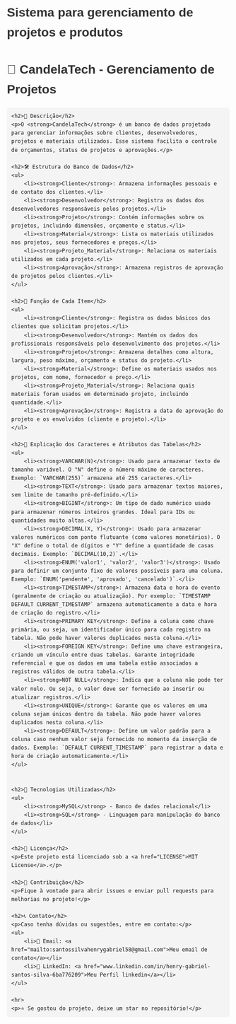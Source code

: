 # Sistema para gerenciamento de projetos e produtos

<!DOCTYPE html>
<html lang="pt-BR">
<head>
    <meta charset="UTF-8">
    <meta name="viewport" content="width=device-width, initial-scale=1.0">
    <title>README - CandelaTech</title>
    <style>
        body { font-family: Arial, sans-serif; line-height: 1.6; margin: 20px; }
        h1, h2, h3 { color: #333; }
        ul { list-style-type: square; }
        pre { background: #f4f4f4; padding: 10px; border-radius: 5px; }
        code { font-family: monospace; }
    </style>
</head>
<body>
    <h1>📌 CandelaTech - Gerenciamento de Projetos</h1>
    
    <h2>📖 Descrição</h2>
    <p>O <strong>CandelaTech</strong> é um banco de dados projetado para gerenciar informações sobre clientes, desenvolvedores, projetos e materiais utilizados. Esse sistema facilita o controle de orçamentos, status de projetos e aprovações.</p>
    
    <h2>🛠️ Estrutura do Banco de Dados</h2>
    <ul>
        <li><strong>Cliente</strong>: Armazena informações pessoais e de contato dos clientes.</li>
        <li><strong>Desenvolvedor</strong>: Registra os dados dos desenvolvedores responsáveis pelos projetos.</li>
        <li><strong>Projeto</strong>: Contém informações sobre os projetos, incluindo dimensões, orçamento e status.</li>
        <li><strong>Material</strong>: Lista os materiais utilizados nos projetos, seus fornecedores e preços.</li>
        <li><strong>Projeto_Material</strong>: Relaciona os materiais utilizados em cada projeto.</li>
        <li><strong>Aprovação</strong>: Armazena registros de aprovação de projetos pelos clientes.</li>
    </ul>
    
    <h2>📄 Função de Cada Item</h2>
    <ul>
        <li><strong>Cliente</strong>: Registra os dados básicos dos clientes que solicitam projetos.</li>
        <li><strong>Desenvolvedor</strong>: Mantém os dados dos profissionais responsáveis pelo desenvolvimento dos projetos.</li>
        <li><strong>Projeto</strong>: Armazena detalhes como altura, largura, peso máximo, orçamento e status do projeto.</li>
        <li><strong>Material</strong>: Define os materiais usados nos projetos, com nome, fornecedor e preço.</li>
        <li><strong>Projeto_Material</strong>: Relaciona quais materiais foram usados em determinado projeto, incluindo quantidade.</li>
        <li><strong>Aprovação</strong>: Registra a data de aprovação do projeto e os envolvidos (cliente e projeto).</li>
    </ul>
    
    <h2>📄 Explicação dos Caracteres e Atributos das Tabelas</h2>
    <ul>
        <li><strong>VARCHAR(N)</strong>: Usado para armazenar texto de tamanho variável. O "N" define o número máximo de caracteres. Exemplo: `VARCHAR(255)` armazena até 255 caracteres.</li>
        <li><strong>TEXT</strong>: Usado para armazenar textos maiores, sem limite de tamanho pré-definido.</li>
        <li><strong>BIGINT</strong>: Um tipo de dado numérico usado para armazenar números inteiros grandes. Ideal para IDs ou quantidades muito altas.</li>
        <li><strong>DECIMAL(X, Y)</strong>: Usado para armazenar valores numéricos com ponto flutuante (como valores monetários). O "X" define o total de dígitos e "Y" define a quantidade de casas decimais. Exemplo: `DECIMAL(10,2)`.</li>
        <li><strong>ENUM('valor1', 'valor2', 'valor3')</strong>: Usado para definir um conjunto fixo de valores possíveis para uma coluna. Exemplo: `ENUM('pendente', 'aprovado', 'cancelado')`.</li>
        <li><strong>TIMESTAMP</strong>: Armazena data e hora do evento (geralmente de criação ou atualização). Por exemplo: `TIMESTAMP DEFAULT CURRENT_TIMESTAMP` armazena automaticamente a data e hora de criação do registro.</li>
        <li><strong>PRIMARY KEY</strong>: Define a coluna como chave primária, ou seja, um identificador único para cada registro na tabela. Não pode haver valores duplicados nesta coluna.</li>
        <li><strong>FOREIGN KEY</strong>: Define uma chave estrangeira, criando um vínculo entre duas tabelas. Garante integridade referencial e que os dados em uma tabela estão associados a registros válidos de outra tabela.</li>
        <li><strong>NOT NULL</strong>: Indica que a coluna não pode ter valor nulo. Ou seja, o valor deve ser fornecido ao inserir ou atualizar registros.</li>
        <li><strong>UNIQUE</strong>: Garante que os valores em uma coluna sejam únicos dentro da tabela. Não pode haver valores duplicados nesta coluna.</li>
        <li><strong>DEFAULT</strong>: Define um valor padrão para a coluna caso nenhum valor seja fornecido no momento da inserção de dados. Exemplo: `DEFAULT CURRENT_TIMESTAMP` para registrar a data e hora de criação automaticamente.</li>
    </ul>
    
    
    <h2>🚀 Tecnologias Utilizadas</h2>
    <ul>
        <li><strong>MySQL</strong> - Banco de dados relacional</li>
        <li><strong>SQL</strong> - Linguagem para manipulação do banco de dados</li>
    </ul>
    
    <h2>📄 Licença</h2>
    <p>Este projeto está licenciado sob a <a href="LICENSE">MIT License</a>.</p>
    
    <h2>🤝 Contribuição</h2>
    <p>Fique à vontade para abrir issues e enviar pull requests para melhorias no projeto!</p>
    
    <h2>📞 Contato</h2>
    <p>Caso tenha dúvidas ou sugestões, entre em contato:</p>
    <ul>
        <li>📧 Email: <a href="mailto:santossilvahenrygabriel58@gmail.com">Meu email de contato</a></li>
        <li>🔗 LinkedIn: <a href="www.linkedin.com/in/henry-gabriel-santos-silva-6ba776209">Meu Perfil linkedin</a></li>
    </ul>
    
    <hr>
    <p>⭐ Se gostou do projeto, deixe um star no repositório!</p>
</body>
</html>

 
